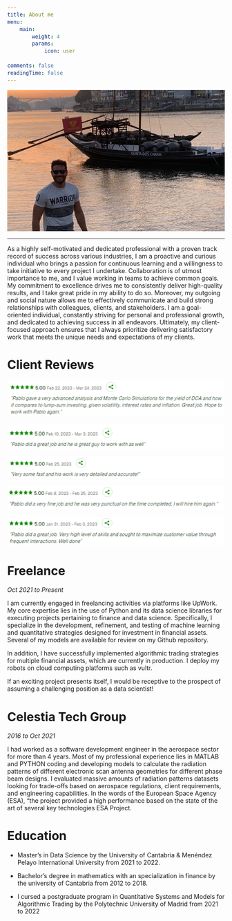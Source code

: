 ```yaml
---
title: About me
menu:
    main: 
        weight: 4
        params:
            icon: user

comments: false
readingTime: false
---
```


![](img/cover.png)

---

As a highly self-motivated and dedicated professional with a proven track record of success across various industries, I am a proactive and curious individual who brings a passion for continuous learning and a willingness to take initiative to every project I undertake. Collaboration is of utmost importance to me, and I value working in teams to achieve common goals. My commitment to excellence drives me to consistently deliver high-quality results, and I take great pride in my ability to do so. Moreover, my outgoing and social nature allows me to effectively communicate and build strong relationships with colleagues, clients, and stakeholders. I am a goal-oriented individual, constantly striving for personal and professional growth, and dedicated to achieving success in all endeavors. Ultimately, my client-focused approach ensures that I always prioritize delivering satisfactory work that meets the unique needs and expectations of my clients.

# Client Reviews

![](img/review1.png)

![](img/review2.png)

![](img/review3.png)

![](img/review4.png)

![](img/review5.png)


# Freelance 

*Oct 2021 to Present*

I am currently engaged in freelancing activities via platforms like UpWork. My core expertise lies in the use of Python and its data science libraries for executing projects pertaining to finance and data science. Specifically, I specialize in the development, refinement, and testing of machine learning and quantitative strategies designed for investment in financial assets. Several of my models are available for review on my Github repository.

In addition, I have successfully implemented algorithmic trading strategies for multiple financial assets, which are currently in production. I deploy my robots on cloud computing platforms such as vultr.

If an exciting project presents itself, I would be receptive to the prospect of assuming a challenging position as a data scientist!


# Celestia Tech Group 

*2016 to Oct 2021*

I had worked as a software development engineer in the aerospace sector for more than 4 years. Most of my professional experience lies in MATLAB and PYTHON coding and developing models to calculate the radiation patterns of different electronic scan antenna geometries for different phase beam designs. I evaluated massive amounts of radiation patterns datasets looking for trade-offs based on aerospace regulations, client requirements, and engineering capabilities. In the words of the European Space Agency (ESA), “the project provided a high performance based on the state of the art of several key technologies ESA Project.


# Education

* Master’s in Data Science by the University of Cantabria & Menéndez Pelayo International University from 2021 to 2022.

* Bachelor’s degree in mathematics with an specialization in finance by the university of Cantabria from 2012 to 2018.

* I cursed a postgraduate program in Quantitative Systems and Models for Algorithmic Trading by the Polytechnic University of Madrid from 2021 to 2022